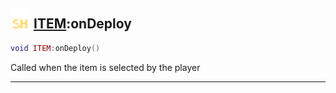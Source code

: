 ## <img src="../../.gitbook/assets/shared.png" width="32" height="32" /> [ITEM](../item/README.md):onDeploy

```lua
void ITEM:onDeploy()
```

Called when the item is selected by the player<br>


--------
